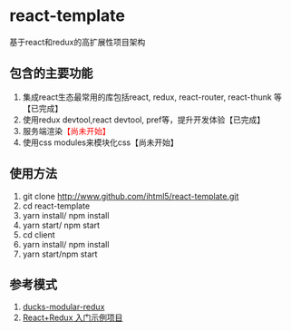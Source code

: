# react-template

基于react和redux的高扩展性项目架构

## 包含的主要功能

1. 集成react生态最常用的库包括react, redux, react-router, react-thunk 等【已完成】
2. 使用redux devtool,react devtool, pref等，提升开发体验【已完成】
3. 服务端渲染<span style="color:red;">【尚未开始】</span>
4. 使用css modules来模块化css【尚未开始】

## 使用方法

1. git clone http://www.github.com/ihtml5/react-template.git
2. cd react-template
3. yarn install/ npm install
4. yarn start/ npm start
4. cd client
5. yarn install/ npm install
6. yarn start/npm start
## 参考模式

1. [ducks-modular-redux](https://github.com/erikras/ducks-modular-redux)
2. [React+Redux 入门示例项目](https://github.com/meibin08/react-redux)
